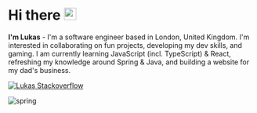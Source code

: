 # Hi there <img src="https://raw.githubusercontent.com/Tarikul-Islam-Anik/Animated-Fluent-Emojis/master/Emojis/Hand%20gestures/Waving%20Hand.png" alt="Waving Hand" width="25" height="25" />
**I'm Lukas** - I'm a software engineer based in London, United Kingdom. I'm interested in collaborating on fun projects, developing my dev skills, and gaming. I am currently learning JavaScript (incl. TypeScript) & React, refreshing my knowledge around Spring & Java, and building a website for my dad's business.

[![Lukas Stackoverflow](https://github-readme-stackoverflow.vercel.app/?userID=14819134&&layout=compact&theme=dark)](https://stackoverflow.com/users/14819134/lukas)

![spring](https://img.shields.io/badge/learning-React-blue?style=plastic)
